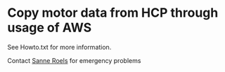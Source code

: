 # Copy motor data from HCP through usage of AWS
See Howto.txt for more information.

Contact [Sanne Roels] for emergency problems 



[Sanne Roels]: http://telefoonboek.ugent.be/nl/people/802000817361

